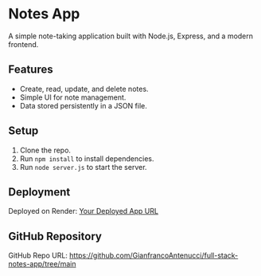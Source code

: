 # Notes App

A simple note-taking application built with Node.js, Express, and a modern frontend.

## Features
- Create, read, update, and delete notes.
- Simple UI for note management.
- Data stored persistently in a JSON file.

## Setup
1. Clone the repo.
2. Run `npm install` to install dependencies.
3. Run `node server.js` to start the server.

## Deployment
Deployed on Render: [Your Deployed App URL](https://your-app-url.onrender.com)

## GitHub Repository
GitHub Repo URL: https://github.com/GianfrancoAntenucci/full-stack-notes-app/tree/main
